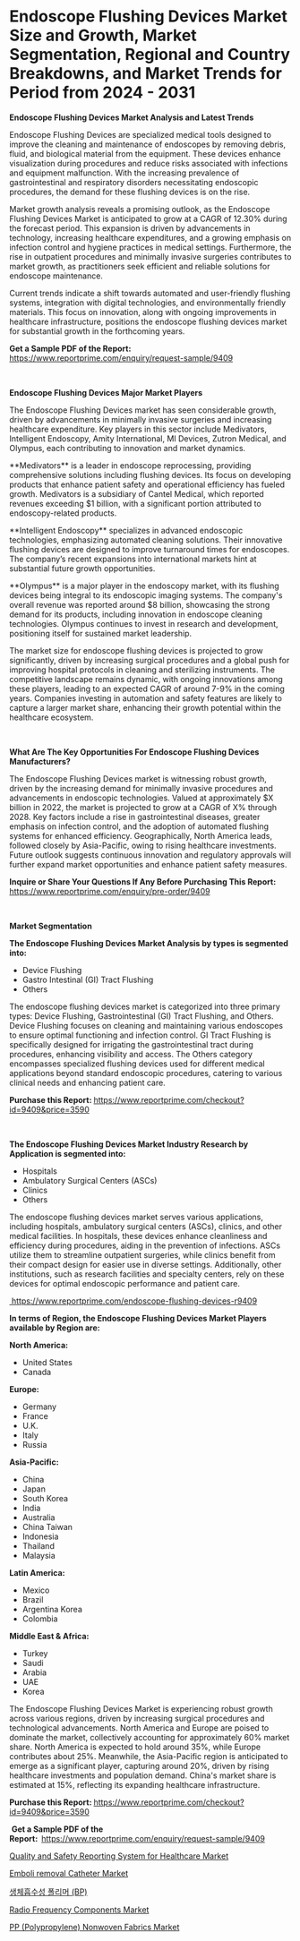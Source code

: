 <p><h1>Endoscope Flushing Devices Market Size and Growth, Market Segmentation, Regional and Country Breakdowns, and Market Trends for Period from 2024 -  2031</h1></p><p><strong>Endoscope Flushing Devices Market Analysis and Latest Trends</strong></p>
<p><p>Endoscope Flushing Devices are specialized medical tools designed to improve the cleaning and maintenance of endoscopes by removing debris, fluid, and biological material from the equipment. These devices enhance visualization during procedures and reduce risks associated with infections and equipment malfunction. With the increasing prevalence of gastrointestinal and respiratory disorders necessitating endoscopic procedures, the demand for these flushing devices is on the rise.</p><p>Market growth analysis reveals a promising outlook, as the Endoscope Flushing Devices Market is anticipated to grow at a CAGR of 12.30% during the forecast period. This expansion is driven by advancements in technology, increasing healthcare expenditures, and a growing emphasis on infection control and hygiene practices in medical settings. Furthermore, the rise in outpatient procedures and minimally invasive surgeries contributes to market growth, as practitioners seek efficient and reliable solutions for endoscope maintenance. </p><p>Current trends indicate a shift towards automated and user-friendly flushing systems, integration with digital technologies, and environmentally friendly materials. This focus on innovation, along with ongoing improvements in healthcare infrastructure, positions the endoscope flushing devices market for substantial growth in the forthcoming years.</p></p>
<p><strong>Get a Sample PDF of the Report:&nbsp;</strong> <a href="https://www.reportprime.com/enquiry/request-sample/9409">https://www.reportprime.com/enquiry/request-sample/9409</a></p>
<p>&nbsp;</p>
<p><strong>Endoscope Flushing Devices Major Market Players</strong></p>
<p><p>The Endoscope Flushing Devices market has seen considerable growth, driven by advancements in minimally invasive surgeries and increasing healthcare expenditure. Key players in this sector include Medivators, Intelligent Endoscopy, Amity International, MI Devices, Zutron Medical, and Olympus, each contributing to innovation and market dynamics.</p><p>**Medivators** is a leader in endoscope reprocessing, providing comprehensive solutions including flushing devices. Its focus on developing products that enhance patient safety and operational efficiency has fueled growth. Medivators is a subsidiary of Cantel Medical, which reported revenues exceeding $1 billion, with a significant portion attributed to endoscopy-related products.</p><p>**Intelligent Endoscopy** specializes in advanced endoscopic technologies, emphasizing automated cleaning solutions. Their innovative flushing devices are designed to improve turnaround times for endoscopes. The company’s recent expansions into international markets hint at substantial future growth opportunities.</p><p>**Olympus** is a major player in the endoscopy market, with its flushing devices being integral to its endoscopic imaging systems. The company's overall revenue was reported around $8 billion, showcasing the strong demand for its products, including innovation in endoscope cleaning technologies. Olympus continues to invest in research and development, positioning itself for sustained market leadership.</p><p>The market size for endoscope flushing devices is projected to grow significantly, driven by increasing surgical procedures and a global push for improving hospital protocols in cleaning and sterilizing instruments. The competitive landscape remains dynamic, with ongoing innovations among these players, leading to an expected CAGR of around 7-9% in the coming years. Companies investing in automation and safety features are likely to capture a larger market share, enhancing their growth potential within the healthcare ecosystem.</p></p>
<p>&nbsp;</p>
<p><strong>What Are The Key Opportunities For Endoscope Flushing Devices Manufacturers?</strong></p>
<p><p>The Endoscope Flushing Devices market is witnessing robust growth, driven by the increasing demand for minimally invasive procedures and advancements in endoscopic technologies. Valued at approximately $X billion in 2022, the market is projected to grow at a CAGR of X% through 2028. Key factors include a rise in gastrointestinal diseases, greater emphasis on infection control, and the adoption of automated flushing systems for enhanced efficiency. Geographically, North America leads, followed closely by Asia-Pacific, owing to rising healthcare investments. Future outlook suggests continuous innovation and regulatory approvals will further expand market opportunities and enhance patient safety measures.</p></p>
<p><strong>Inquire or Share Your Questions If Any Before Purchasing This Report:</strong> <a href="https://www.reportprime.com/enquiry/pre-order/9409">https://www.reportprime.com/enquiry/pre-order/9409</a></p>
<p>&nbsp;</p>
<p><strong>Market Segmentation</strong></p>
<p><strong>The Endoscope Flushing Devices Market Analysis by types is segmented into:</strong></p>
<p><ul><li>Device Flushing</li><li>Gastro Intestinal (GI) Tract Flushing</li><li>Others</li></ul></p>
<p><p>The endoscope flushing devices market is categorized into three primary types: Device Flushing, Gastrointestinal (GI) Tract Flushing, and Others. Device Flushing focuses on cleaning and maintaining various endoscopes to ensure optimal functioning and infection control. GI Tract Flushing is specifically designed for irrigating the gastrointestinal tract during procedures, enhancing visibility and access. The Others category encompasses specialized flushing devices used for different medical applications beyond standard endoscopic procedures, catering to various clinical needs and enhancing patient care.</p></p>
<p><strong>Purchase this Report:&nbsp;</strong><a href="https://www.reportprime.com/checkout?id=9409&price=3590">https://www.reportprime.com/checkout?id=9409&price=3590</a></p>
<p>&nbsp;</p>
<p><strong>The Endoscope Flushing Devices Market Industry Research by Application is segmented into:</strong></p>
<p><ul><li>Hospitals</li><li>Ambulatory Surgical Centers (ASCs)</li><li>Clinics</li><li>Others</li></ul></p>
<p><p>The endoscope flushing devices market serves various applications, including hospitals, ambulatory surgical centers (ASCs), clinics, and other medical facilities. In hospitals, these devices enhance cleanliness and efficiency during procedures, aiding in the prevention of infections. ASCs utilize them to streamline outpatient surgeries, while clinics benefit from their compact design for easier use in diverse settings. Additionally, other institutions, such as research facilities and specialty centers, rely on these devices for optimal endoscopic performance and patient care.</p></p>
<p><a href="https://www.reportprime.com/endoscope-flushing-devices-r9409">&nbsp;https://www.reportprime.com/endoscope-flushing-devices-r9409</a></p>
<p><strong>In terms of Region, the Endoscope Flushing Devices Market Players available by Region are:</strong></p>
<p>
    <p> <strong> North America: </strong>
        <ul>
            <li>United States</li>
            <li>Canada</li>
        </ul>
        </p> 
    <p> <strong> Europe: </strong>
        <ul>
            <li>Germany</li>
            <li>France</li>
            <li>U.K.</li>
            <li>Italy</li>
            <li>Russia</li>
        </ul>
        </p> 
    <p> <strong> Asia-Pacific: </strong>
        <ul>
            <li>China</li>
            <li>Japan</li>
            <li>South Korea</li>
            <li>India</li>
            <li>Australia</li>
            <li>China Taiwan</li>
            <li>Indonesia</li>
            <li>Thailand</li>
            <li>Malaysia</li>
        </ul>
        </p> 
    <p> <strong> Latin America: </strong>
        <ul>
            <li>Mexico</li>
            <li>Brazil</li>
            <li>Argentina Korea</li>
            <li>Colombia</li>
        </ul>
        </p> 
    <p> <strong> Middle East & Africa: </strong>
        <ul>
            <li>Turkey</li>
            <li>Saudi</li>
            <li>Arabia</li>
            <li>UAE</li>
            <li>Korea</li>
        </ul>
    </p>
    </p>
<p><p>The Endoscope Flushing Devices Market is experiencing robust growth across various regions, driven by increasing surgical procedures and technological advancements. North America and Europe are poised to dominate the market, collectively accounting for approximately 60% market share. North America is expected to hold around 35%, while Europe contributes about 25%. Meanwhile, the Asia-Pacific region is anticipated to emerge as a significant player, capturing around 20%, driven by rising healthcare investments and population demand. China's market share is estimated at 15%, reflecting its expanding healthcare infrastructure.</p></p>
<p><strong>Purchase this Report: </strong><a href="https://www.reportprime.com/checkout?id=9409&price=3590">https://www.reportprime.com/checkout?id=9409&price=3590</a></p>
<p>&nbsp;<strong>Get a Sample PDF of the Report:&nbsp;&nbsp;</strong><a href="https://www.reportprime.com/enquiry/request-sample/9409">https://www.reportprime.com/enquiry/request-sample/9409</a></p>
<p><strong></strong></p>
<p><p><a href="https://www.linkedin.com/pulse/in-depth-analysis-global-quality-safety-reporting-system-w5zwc?trackingId=A%2FKtetjMTJqDAWbcxTZjWw%3D%3D">Quality and Safety Reporting System for Healthcare Market</a></p><p><a href="https://github.com/gulaimolin/Market-Research-Report-List-6/blob/main/emboli-removal-catheter-market.md">Emboli removal Catheter Market</a></p><p><a href="https://medium.com/@iarhbiqv81/bioabsorbable-polymer-bp-market-%EC%9D%98-%EA%B8%80%EB%A1%9C%EB%B2%8C-%EC%8B%9C%EC%9E%A5-%EA%B0%9C%EC%9A%94%EB%8A%94-%EC%A0%84-%EC%84%B8%EA%B3%84-%EB%B0%8F-%EC%A3%BC%EC%9A%94-%EC%8B%9C%EC%9E%A5%EC%9D%98-%EC%82%B0%EC%97%85%EC%97%90-%EC%98%81%ED%96%A5%EC%9D%84-%EB%AF%B8%EC%B9%98%EB%8A%94-%EC%A3%BC%EC%9A%94-%ED%8A%B8%EB%A0%8C%EB%93%9C%EC%97%90-%EB%8C%80%ED%95%9C-%EB%8F%85%ED%8A%B9%ED%95%9C-%EA%B4%80%EC%A0%90%EC%9D%84-%EC%A0%9C%EA%B3%B5%ED%95%A9%EB%8B%88%EB%8B%A4-34a6bae38645">생체흡수성 폴리머 (BP)</a></p><p><a href="https://www.linkedin.com/pulse/comprehensive-analysis-global-radio-frequency-components-k5kae?trackingId=UYU1LIK3RECWCjG9pLmhfg%3D%3D">Radio Frequency Components Market</a></p><p><a href="https://medium.com/@neilrogers69/the-pp-polypropylene-nonwoven-fabrics-market-has-experienced-impressive-growth-in-recent-years-63b347372ca4">PP (Polypropylene) Nonwoven Fabrics Market</a></p></p>
